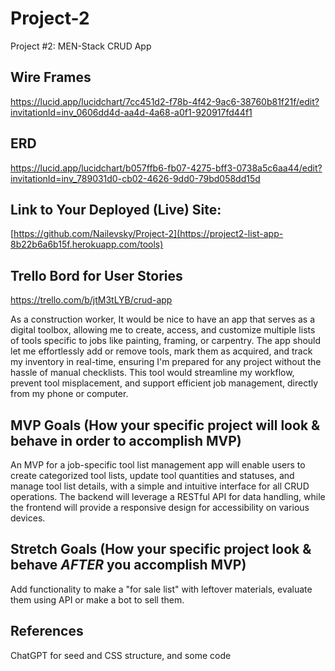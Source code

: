 # Project-2
Project #2: MEN-Stack CRUD App
## Wire Frames
https://lucid.app/lucidchart/7cc451d2-f78b-4f42-9ac6-38760b81f21f/edit?invitationId=inv_0606dd4d-aa4d-4a68-a0f1-920917fd44f1

## ERD
https://lucid.app/lucidchart/b057ffb6-fb07-4275-bff3-0738a5c6aa44/edit?invitationId=inv_789031d0-cb02-4626-9dd0-79bd058dd15d

## Link to Your Deployed (Live) Site:
[https://github.com/Nailevsky/Project-2](https://project2-list-app-8b22b6a6b15f.herokuapp.com/tools)


## Trello Bord for User Stories
https://trello.com/b/jtM3tLYB/crud-app

As a construction worker, It would be nice to have an app that serves as a digital toolbox, allowing me to create, access, and customize multiple lists of tools specific to jobs like painting, framing, or carpentry. The app should let me effortlessly add or remove tools, mark them as acquired, and track my inventory in real-time, ensuring I'm prepared for any project without the hassle of manual checklists. This tool would streamline my workflow, prevent tool misplacement, and support efficient job management, directly from my phone or computer.

## MVP Goals (How your specific project will look & behave in order to accomplish MVP)
An MVP for a job-specific tool list management app will enable users to create categorized tool lists, update tool quantities and statuses, and manage tool list details, with a simple and intuitive interface for all CRUD operations. The backend will leverage a RESTful API for data handling, while the frontend will provide a responsive design for accessibility on various devices.

## Stretch Goals (How your specific project look & behave *AFTER* you accomplish MVP)
Add functionality to make a "for sale list" with leftover materials, evaluate them using API or make a bot to sell them.

## References
ChatGPT for seed and CSS structure, and some code
